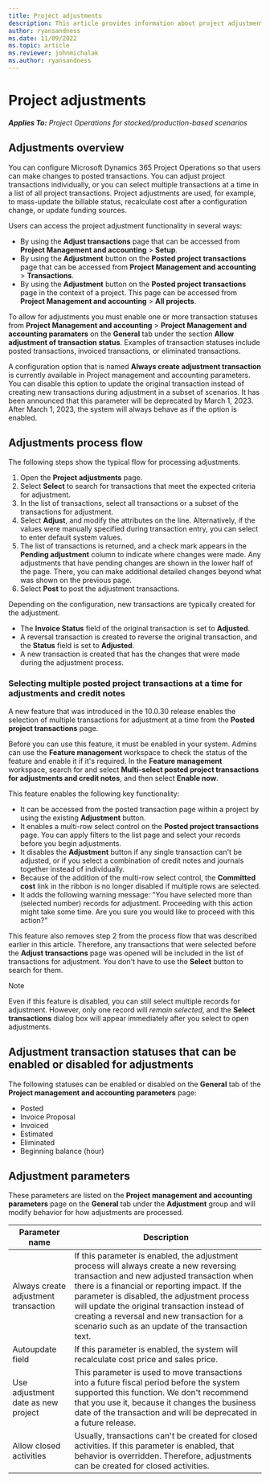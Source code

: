 ```yaml
---
title: Project adjustments
description: This article provides information about project adjustments.
author: ryansandness
ms.date: 11/09/2022
ms.topic: article
ms.reviewer: johnmichalak
ms.author: ryansandness
---
```


# Project adjustments

_**Applies To:** Project Operations for stocked/production-based scenarios_

## Adjustments overview

You can configure Microsoft Dynamics 365 Project Operations so that users can make changes to posted transactions. You can adjust project transactions individually, or you can select multiple transactions at a time in a list of all project transactions. Project adjustments are used, for example, to mass-update the billable status, recalculate cost after a configuration change, or update funding sources.

Users can access the project adjustment functionality in several ways:

- By using the **Adjust transactions** page that can be accessed from **Project Management and accounting** \> **Setup**.
- By using the **Adjustment** button on the **Posted project transactions** page that can be accessed from **Project Management and accounting** \> **Transactions**.
- By using the **Adjustment** button on the **Posted project transactions** page in the context of a project. This page can be accessed from **Project Management and accounting** \> **All projects**.

To allow for adjustments you must enable one or more transaction statuses from **Project Management and accounting** \> **Project Management and accounting paramaters** on the **General** tab under the section **Allow adjustment of transaction status**. Examples of transaction statuses include posted transactions, invoiced transactions, or eliminated transactions.

A configuration option that is named **Always create adjustment transaction** is currently available in Project management and accounting parameters. You can disable this option to update the original transaction instead of creating new transactions during adjustment in a subset of scenarios. It has been announced that this parameter will be deprecated by March 1, 2023. After March 1, 2023, the system will always behave as if the option is enabled.

## Adjustments process flow

The following steps show the typical flow for processing adjustments.

1. Open the **Project adjustments** page.
2. Select **Select** to search for transactions that meet the expected criteria for adjustment.
3. In the list of transactions, select all transactions or a subset of the transactions for adjustment.
4. Select **Adjust**, and modify the attributes on the line. Alternatively, if the values were manually specified during transaction entry, you can select to enter default system values.
5. The list of transactions is returned, and a check mark appears in the **Pending adjustment** column to indicate where changes were made. Any adjustments that have pending changes are shown in the lower half of the page. There, you can make additional detailed changes beyond what was shown on the previous page.
6. Select **Post** to post the adjustment transactions.

Depending on the configuration, new transactions are typically created for the adjustment.

- The **Invoice Status** field of the original transaction is set to **Adjusted**.
- A reversal transaction is created to reverse the original transaction, and the **Status** field is set to **Adjusted**.
- A new transaction is created that has the changes that were made during the adjustment process.

### Selecting multiple posted project transactions at a time for adjustments and credit notes

A new feature that was introduced in the 10.0.30 release enables the selection of multiple transactions for adjustment at a time from the **Posted project transactions** page.

Before you can use this feature, it must be enabled in your system. Admins can use the **Feature management** workspace to check the status of the feature and enable it if it's required. In the **Feature management** workspace, search for and select **Multi-select posted project transactions for adjustments and credit notes**, and then select **Enable now**.

This feature enables the following key functionality:

- It can be accessed from the posted transaction page within a project by using the existing **Adjustment** button.
- It enables a multi-row select control on the **Posted project transactions** page. You can apply filters to the list page and select your records before you begin adjustments.
- It disables the **Adjustment** button if any single transaction can't be adjusted, or if you select a combination of credit notes and journals together instead of individually.
- Because of the addition of the multi-row select control, the **Committed cost** link in the ribbon is no longer disabled if multiple rows are selected.
- It adds the following warning message: "You have selected more than (selected number) records for adjustment. Proceeding with this action might take some time. Are you sure you would like to proceed with this action?"

This feature also removes step 2 from the process flow that was described earlier in this article. Therefore, any transactions that were selected before the **Adjust transactions** page was opened will be included in the list of transactions for adjustment. You don't have to use the **Select** button to search for them.

> [!NOTE] 
> Even if this feature is disabled, you can still select multiple records for adjustment. However, only one record will *remain selected*, and the **Select transactions** dialog box will appear immediately after you select to open adjustments.

## Adjustment transaction statuses that can be enabled or disabled for adjustments

The following statuses can be enabled or disabled on the **General** tab of the **Project management and accounting parameters** page:

- Posted
- Invoice Proposal
- Invoiced
- Estimated
- Eliminated
- Beginning balance (hour)

## Adjustment parameters

These parameters are listed on the **Project management and accounting parameters** page on the **General** tab under the **Adjustment** group and will modify behavior for how adjustments are processed. 

| Parameter name | Description |
|----------------|-------------
| Always create adjustment transaction | If this parameter is enabled, the adjustment process will always create a new reversing transaction and new adjusted transaction when there is a financial or reporting impact. If the parameter is disabled, the adjustment process will update the original transaction instead of creating a reversal and new transaction for a scenario such as an update of the transaction text. |
| Autoupdate field | If this parameter is enabled, the system will recalculate cost price and sales price. |
| Use adjustment date as new project | This parameter is used to move transactions into a future fiscal period before the system supported this function. We don't recommend that you use it, because it changes the business date of the transaction and will be deprecated in a future release. |
| Allow closed activities | Usually, transactions can't be created for closed activities. If this parameter is enabled, that behavior is overridden. Therefore, adjustments can be created for closed activities. |
